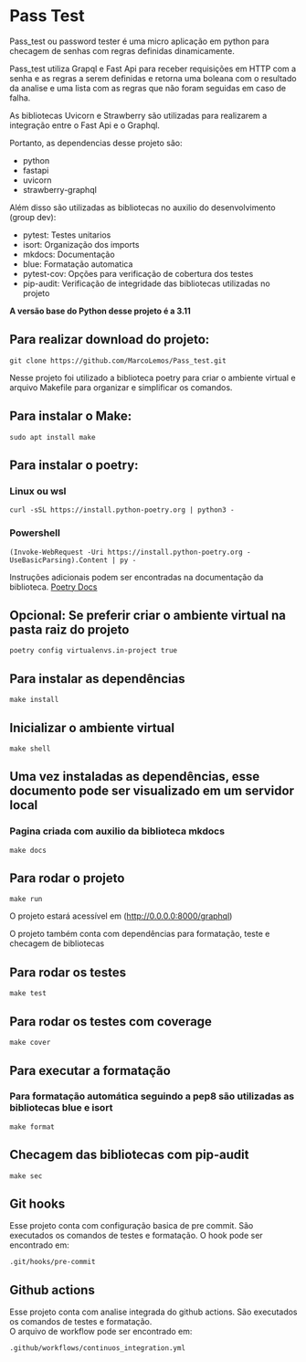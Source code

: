 # Pass Test

Pass_test ou password tester é uma micro aplicação em python para checagem de senhas com regras definidas dinamicamente.

Pass_test utiliza Grapql e Fast Api para receber requisições em HTTP com a senha e as regras a serem definidas e retorna uma boleana com o resultado da analise e uma lista com as regras que não foram seguidas em caso de falha.

As bibliotecas Uvicorn e Strawberry são utilizadas para realizarem a integração entre o Fast Api e o Graphql.

Portanto, as dependencias desse projeto são:
- python 
- fastapi 
- uvicorn 
- strawberry-graphql

Além disso são utilizadas as bibliotecas no auxilio do desenvolvimento (group dev):
- pytest: Testes unitarios
- isort: Organização dos imports
- mkdocs: Documentação
- blue: Formatação automatica
- pytest-cov: Opções para verificação de cobertura dos testes
- pip-audit: Verificação de integridade das bibliotecas utilizadas no projeto

**A versão base do Python desse projeto é a 3.11**

## Para realizar download do projeto:
~~~
git clone https://github.com/MarcoLemos/Pass_test.git
~~~

Nesse projeto foi utilizado a biblioteca poetry para criar o ambiente virtual e arquivo Makefile para organizar e simplificar os comandos.

## Para instalar o Make:

~~~
sudo apt install make
~~~

## Para instalar o poetry:

### Linux ou wsl
~~~
curl -sSL https://install.python-poetry.org | python3 -
~~~

### Powershell
~~~
(Invoke-WebRequest -Uri https://install.python-poetry.org -UseBasicParsing).Content | py -
~~~
Instruções adicionais podem ser encontradas na documentação da biblioteca. [Poetry Docs](https://python-poetry.org/docs/)


## Opcional: Se preferir criar o ambiente virtual na pasta raiz do projeto
~~~
poetry config virtualenvs.in-project true
~~~

## Para instalar as dependências 
~~~
make install
~~~

## Inicializar o ambiente virtual

~~~
make shell
~~~

## Uma vez instaladas as dependências, esse documento pode ser visualizado em um servidor local

### Pagina criada com auxilio da biblioteca mkdocs
~~~
make docs
~~~

## **Para rodar o projeto**

~~~
make run
~~~

O projeto estará acessível em (http://0.0.0.0:8000/graphql)

O projeto também conta com dependências para formatação, teste e checagem de bibliotecas

## Para rodar os testes

~~~
make test
~~~

## Para rodar os testes com coverage

~~~
make cover
~~~

## Para executar a formatação 

### Para formatação automática seguindo a pep8 são utilizadas as bibliotecas blue e isort

~~~
make format
~~~

## Checagem das bibliotecas com pip-audit

~~~
make sec
~~~

## Git hooks

Esse projeto conta com configuração basica de pre commit. São executados os comandos de testes e formatação. 
O hook pode ser encontrado em:

~~~
.git/hooks/pre-commit
~~~

## Github actions

Esse projeto conta com analise integrada do github actions. São executados os comandos de testes e formatação.  
O arquivo de workflow pode ser encontrado em:

~~~
.github/workflows/continuos_integration.yml
~~~
